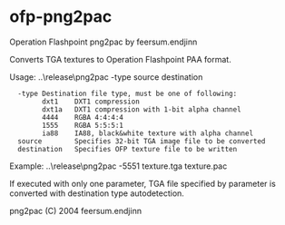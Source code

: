 # ofp-png2pac

Operation Flashpoint png2pac by feersum.endjinn

Converts TGA textures to Operation Flashpoint PAA format.

Usage: ..\release\png2pac -type source destination

```
  -type Destination file type, must be one of following:
        dxt1    DXT1 compression
        dxt1a   DXT1 compression with 1-bit alpha channel
        4444    RGBA 4:4:4:4
        1555    RGBA 5:5:5:1
        ia88    IA88, black&white texture with alpha channel
  source        Specifies 32-bit TGA image file to be converted
  destination   Specifies OFP texture file to be written
```

Example: ..\release\png2pac -5551 texture.tga texture.pac

If executed with only one parameter, TGA file specified by parameter is converted with destination type autodetection.

png2pac (C) 2004 feersum.endjinn

